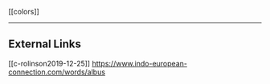 [[colors]]

---



## External Links
[[c-rolinson2019-12-25]]
https://www.indo-european-connection.com/words/albus
